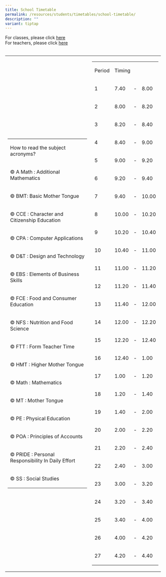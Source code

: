 ```yaml
---
title: School Timetable
permalink: /resources/students/timetables/school-timetable/
description: ""
variant: tiptap
---
```

<p>For classes, please click <a href="https://drive.google.com/drive/folders/1yxPoY1T8elgA12x8oiZcZn9VeVB_kagY?usp=drive_link" rel="noopener noreferrer nofollow" target="_blank">here</a><br>For teachers, please click <a href="https://drive.google.com/drive/folders/1kN1DwWUNpRaKb7ypW-KAfMJCepOm776v" rel="noopener noreferrer nofollow" target="_blank">here</a> <br><br></p><table><tbody><tr><td rowspan="1" colspan="1"><table><tbody><tr><td rowspan="1" colspan="1"><p>How to read the subject acronyms?</p></td></tr><tr><td rowspan="1" colspan="1"><p>© A Math : Additional Mathematics</p></td></tr><tr><td rowspan="1" colspan="1"><p>© BMT: Basic Mother Tongue</p></td></tr><tr><td rowspan="1" colspan="1"><p>© CCE : Character and Citizenship Education</p></td></tr><tr><td rowspan="1" colspan="1"><p>© CPA : Computer Applications</p></td></tr><tr><td rowspan="1" colspan="1"><p>© D&amp;T : Design and Technology</p></td></tr><tr><td rowspan="1" colspan="1"><p>© EBS : Elements of Business Skills</p></td></tr><tr><td rowspan="1" colspan="1"><p>© FCE : Food and Consumer Education</p></td></tr><tr><td rowspan="1" colspan="1"><p>© NFS : Nutrition and Food Science</p></td></tr><tr><td rowspan="1" colspan="1"><p>© FTT : Form Teacher Time</p></td></tr><tr><td rowspan="1" colspan="1"><p>© HMT : Higher Mother Tongue</p></td></tr><tr><td rowspan="1" colspan="1"><p>© Math : Mathematics</p></td></tr><tr><td rowspan="1" colspan="1"><p>© MT : Mother Tongue</p></td></tr><tr><td rowspan="1" colspan="1"><p>© PE : Physical Education</p></td></tr><tr><td rowspan="1" colspan="1"><p>© POA : Principles of Accounts</p></td></tr><tr><td rowspan="1" colspan="1"><p>© PRIDE : Personal Responsibility In Daily Effort</p></td></tr><tr><td rowspan="1" colspan="1"><p>© SS : Social Studies</p></td></tr></tbody></table></td><td rowspan="1" colspan="1"><table><tbody><tr><td rowspan="1" colspan="1"><p>Period</p></td><td rowspan="1" colspan="3"><p>Timing</p></td></tr><tr><td rowspan="1" colspan="1"><p>1</p></td><td rowspan="1" colspan="1"><p>7.40</p></td><td rowspan="1" colspan="1"><p>-</p></td><td rowspan="1" colspan="1"><p>8.00</p></td></tr><tr><td rowspan="1" colspan="1"><p>2</p></td><td rowspan="1" colspan="1"><p>8.00</p></td><td rowspan="1" colspan="1"><p>-</p></td><td rowspan="1" colspan="1"><p>8.20</p></td></tr><tr><td rowspan="1" colspan="1"><p>3</p></td><td rowspan="1" colspan="1"><p>8.20</p></td><td rowspan="1" colspan="1"><p>-</p></td><td rowspan="1" colspan="1"><p>8.40</p></td></tr><tr><td rowspan="1" colspan="1"><p>4</p></td><td rowspan="1" colspan="1"><p>8.40</p></td><td rowspan="1" colspan="1"><p>-</p></td><td rowspan="1" colspan="1"><p>9.00</p></td></tr><tr><td rowspan="1" colspan="1"><p>5</p></td><td rowspan="1" colspan="1"><p>9.00</p></td><td rowspan="1" colspan="1"><p>-</p></td><td rowspan="1" colspan="1"><p>9.20</p></td></tr><tr><td rowspan="1" colspan="1"><p>6</p></td><td rowspan="1" colspan="1"><p>9.20</p></td><td rowspan="1" colspan="1"><p>-</p></td><td rowspan="1" colspan="1"><p>9.40</p></td></tr><tr><td rowspan="1" colspan="1"><p>7</p></td><td rowspan="1" colspan="1"><p>9.40</p></td><td rowspan="1" colspan="1"><p>-</p></td><td rowspan="1" colspan="1"><p>10.00</p></td></tr><tr><td rowspan="1" colspan="1"><p>8</p></td><td rowspan="1" colspan="1"><p>10.00</p></td><td rowspan="1" colspan="1"><p>-</p></td><td rowspan="1" colspan="1"><p>10.20</p></td></tr><tr><td rowspan="1" colspan="1"><p>9</p></td><td rowspan="1" colspan="1"><p>10.20</p></td><td rowspan="1" colspan="1"><p>-</p></td><td rowspan="1" colspan="1"><p>10.40</p></td></tr><tr><td rowspan="1" colspan="1"><p>10</p></td><td rowspan="1" colspan="1"><p>10.40</p></td><td rowspan="1" colspan="1"><p>-</p></td><td rowspan="1" colspan="1"><p>11.00</p></td></tr><tr><td rowspan="1" colspan="1"><p>11</p></td><td rowspan="1" colspan="1"><p>11.00</p></td><td rowspan="1" colspan="1"><p>-</p></td><td rowspan="1" colspan="1"><p>11.20</p></td></tr><tr><td rowspan="1" colspan="1"><p>12</p></td><td rowspan="1" colspan="1"><p>11.20</p></td><td rowspan="1" colspan="1"><p>-</p></td><td rowspan="1" colspan="1"><p>11.40</p></td></tr><tr><td rowspan="1" colspan="1"><p>13</p></td><td rowspan="1" colspan="1"><p>11.40</p></td><td rowspan="1" colspan="1"><p>-</p></td><td rowspan="1" colspan="1"><p>12.00</p></td></tr><tr><td rowspan="1" colspan="1"><p>14</p></td><td rowspan="1" colspan="1"><p>12.00</p></td><td rowspan="1" colspan="1"><p>-</p></td><td rowspan="1" colspan="1"><p>12.20</p></td></tr><tr><td rowspan="1" colspan="1"><p>15</p></td><td rowspan="1" colspan="1"><p>12.20</p></td><td rowspan="1" colspan="1"><p>-</p></td><td rowspan="1" colspan="1"><p>12.40</p></td></tr><tr><td rowspan="1" colspan="1"><p>16</p></td><td rowspan="1" colspan="1"><p>12.40</p></td><td rowspan="1" colspan="1"><p>-</p></td><td rowspan="1" colspan="1"><p>1.00</p></td></tr><tr><td rowspan="1" colspan="1"><p>17</p></td><td rowspan="1" colspan="1"><p>1.00</p></td><td rowspan="1" colspan="1"><p>-</p></td><td rowspan="1" colspan="1"><p>1.20</p></td></tr><tr><td rowspan="1" colspan="1"><p>18</p></td><td rowspan="1" colspan="1"><p>1.20</p></td><td rowspan="1" colspan="1"><p>-</p></td><td rowspan="1" colspan="1"><p>1.40</p></td></tr><tr><td rowspan="1" colspan="1"><p>19</p></td><td rowspan="1" colspan="1"><p>1.40</p></td><td rowspan="1" colspan="1"><p>-</p></td><td rowspan="1" colspan="1"><p>2.00</p></td></tr><tr><td rowspan="1" colspan="1"><p>20</p></td><td rowspan="1" colspan="1"><p>2.00</p></td><td rowspan="1" colspan="1"><p>-</p></td><td rowspan="1" colspan="1"><p>2.20</p></td></tr><tr><td rowspan="1" colspan="1"><p>21</p></td><td rowspan="1" colspan="1"><p>2.20</p></td><td rowspan="1" colspan="1"><p>-</p></td><td rowspan="1" colspan="1"><p>2.40</p></td></tr><tr><td rowspan="1" colspan="1"><p>22</p></td><td rowspan="1" colspan="1"><p>2.40</p></td><td rowspan="1" colspan="1"><p>-</p></td><td rowspan="1" colspan="1"><p>3.00</p></td></tr><tr><td rowspan="1" colspan="1"><p>23</p></td><td rowspan="1" colspan="1"><p>3.00</p></td><td rowspan="1" colspan="1"><p>-</p></td><td rowspan="1" colspan="1"><p>3.20</p></td></tr><tr><td rowspan="1" colspan="1"><p>24</p></td><td rowspan="1" colspan="1"><p>3.20</p></td><td rowspan="1" colspan="1"><p>-</p></td><td rowspan="1" colspan="1"><p>3.40</p></td></tr><tr><td rowspan="1" colspan="1"><p>25</p></td><td rowspan="1" colspan="1"><p>3.40</p></td><td rowspan="1" colspan="1"><p>-</p></td><td rowspan="1" colspan="1"><p>4.00</p></td></tr><tr><td rowspan="1" colspan="1"><p>26</p></td><td rowspan="1" colspan="1"><p>4.00</p></td><td rowspan="1" colspan="1"><p>-</p></td><td rowspan="1" colspan="1"><p>4.20</p></td></tr><tr><td rowspan="1" colspan="1"><p>27</p></td><td rowspan="1" colspan="1"><p>4.20</p></td><td rowspan="1" colspan="1"><p>-</p></td><td rowspan="1" colspan="1"><p>4.40</p></td></tr></tbody></table></td></tr></tbody></table><p></p>